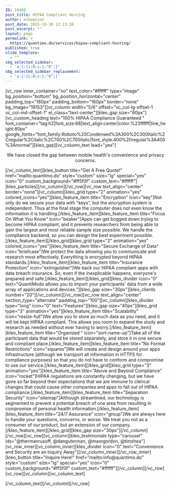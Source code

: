 ```yaml
---
ID: 19488
post_title: HIPAA Compliant Hosting
author: mikepsinn
post_date: 2015-10-30 12:13:38
post_excerpt: ""
layout: page
permalink: >
  https://quantimo.do/services/hipaa-compliant-hosting/
published: true
slide_template:
  - ""
sbg_selected_sidebar:
  - 'a:1:{i:0;s:1:"0";}'
sbg_selected_sidebar_replacement:
  - 'a:1:{i:0;s:1:"0";}'
---
```

[vc_row inner_container="no" text_color="#ffffff" type="image" bg_position="bottom" bg_position_horizontal="center" padding_top="180px" padding_bottom="160px" border="none" bg_image="19153"][vc_column width="5/6" offset="vc_col-lg-offset-1 vc_col-md-offset-1" el_class="text-center"][kleo_gap size="60px"][vc_custom_heading text="100% HIPAA Compliance Guaranteed " font_container="tag:h2|font_size:68|text_align:center|color:%23ffffff|line_height:80px" google_fonts="font_family:Roboto%20Condensed%3A300%2C300italic%2Cregular%2Citalic%2C700%2C700italic|font_style:400%20regular%3A400%3Anormal"][kleo_gap][vc_column_text lead="yes"]
<p style="text-align: center;">We have closed the gap between mobile health's convenience and privacy concerns.</p>
[/vc_column_text][kleo_button title="Get A Free Quote!" href="mailto:quantimo.do" style="custom" size="lg" special="yes" icon="0" custom_background="#ff5f0f" custom_text="#ffffff"][kleo_particles][/vc_column][/vc_row][vc_row text_align="center" border="none"][vc_column][kleo_grid type="2" animation="yes" colored_icons="yes"][kleo_feature_item title="Encryption" icon="key"]Not only do we secure your data with "keys", but the encryption system is independent. Thus at the final stage the computer does not even know the information it is handling.[/kleo_feature_item][kleo_feature_item title="Focus On What You Know" icon="beaker"]Apps can get bogged down trying to become HIPAA compliant, and it prevents researchers from being able to gain the largest and most reliable sample size possible. We handle the compliance backend, so you can design the best experiment possible.[/kleo_feature_item][/kleo_grid][kleo_grid type="2" animation="yes" colored_icons="yes"][kleo_feature_item title="Secure Exchange of Data" icon="briefcase"]We protect the data allowing you to communicate and research most effectively. Everything is encrypted beyond HIPAA standards.[/kleo_feature_item][kleo_feature_item title="Insurance Protection" icon="extinguisher"]We back our HIPAA compliant apps with data breach insurance. So, even if the inexplicable happens, everyone's prepared and safe.[/kleo_feature_item][/kleo_grid][kleo_divider icon="0" text="QuantiModo allows you to import your participants' data from a wide array of applications and devices."][kleo_gap size="30px"][kleo_clients number="20"][/vc_column][/vc_row][vc_row text_align="center" section_type="alternate" padding_top="100"][vc_column][kleo_divider type="long" icon="0" text="Features"][kleo_gap size="40px"][kleo_grid type="3" animation="yes"][kleo_feature_item title="Scalability" icon="resize-full"]We allow you to store as much data as you need, and it will be kept HIPAA compliant. This allows you room to expand the study and research as needed without ever having to worry.[/kleo_feature_item][kleo_feature_item title="Organized " icon="sort-name-up"]Take all of the participant data that would be stored separately, and store it in one secure and compliant place.[/kleo_feature_item][kleo_feature_item title="No Format Restrictions" icon="squares"]We will create and design around your apps infrastructure (although we transport all information in HTTPS for compliance purposes) so that you do not have to conform and compromise to use our service.[/kleo_feature_item][/kleo_grid][kleo_grid type="3" animation="yes"][kleo_feature_item title="Above and Beyond Compliance" icon="rocket"]HIPAA regulations are constantly changing, but we have gone so far beyond their expectations that we are immune to clerical changes that could cause other companies and apps to fall out of HIPAA compliance.[/kleo_feature_item][kleo_feature_item title="Separation Security" icon="sitemap"]Although streamlined, our technology is segmented to prevent a potential breach of one area from resulting in compromise of personal health information.[/kleo_feature_item][kleo_feature_item title="24/7 Assurance" icon="group"]We are always here to handle your questions, concerns, or worse. We treat you not as a consumer of our product, but an extension of our company.[/kleo_feature_item][/kleo_grid][kleo_gap size="30px"][/vc_column][/vc_row][vc_row][vc_column][kleo_testimonials type="carousel" ids="@thermanrusoff, @danguterman, @maorgordon, @timshea"][vc_row_inner][vc_column_inner][kleo_divider icon="0" text="Convenience and Security are an Inquiry Away"][/vc_column_inner][/vc_row_inner][kleo_button title="Inquire Here!" href="mailto:info@quantimo.do" style="custom" size="lg" special="yes" icon="0" custom_background="#ff5f0f" custom_text="#ffffff"][/vc_column][/vc_row][vc_row][vc_column][vc_column_text]

[/vc_column_text][/vc_column][/vc_row]